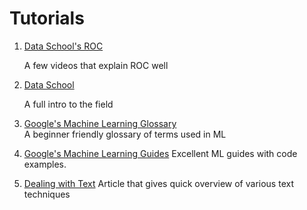 # Tutorials

1. [Data School's ROC](http://www.dataschool.io/roc-curves-and-auc-explained/)
   
   A few videos that explain ROC well
   
2. [Data School](http://www.dataschool.io/15-hours-of-expert-machine-learning-videos/)

   A full intro to the field
   
3. [Google's Machine Learning Glossary](https://developers.google.com/machine-learning/glossary/)   
   A beginner friendly glossary of terms used in ML
   
4. [Google's Machine Learning Guides](https://developers.google.com/machine-learning/guides/)
   Excellent ML guides with code examples.    

5. [Dealing with Text](https://www.analyticsvidhya.com/blog/2018/02/the-different-methods-deal-text-data-predictive-python/)
   Article that gives quick overview of various text techniques
